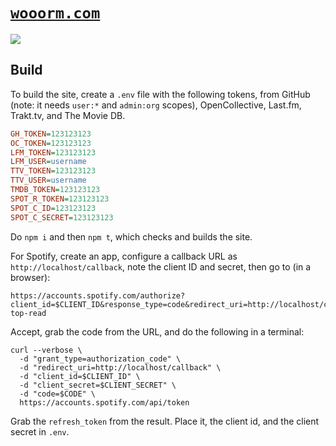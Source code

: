<!-- lint disable lint-first-heading-level -->

# [`wooorm.com`][site]

[![][screenshot]][site]

## Build

To build the site, create a `.env` file with the following tokens, from GitHub
(note: it needs `user:*` and `admin:org` scopes), OpenCollective, Last.fm,
Trakt.tv, and The Movie DB.

```ini
GH_TOKEN=123123123
OC_TOKEN=123123123
LFM_TOKEN=123123123
LFM_USER=username
TTV_TOKEN=123123123
TTV_USER=username
TMDB_TOKEN=123123123
SPOT_R_TOKEN=123123123
SPOT_C_ID=123123123
SPOT_C_SECRET=123123123
```

Do `npm i` and then `npm t`, which checks and builds the site.

For Spotify, create an app, configure a callback URL as `http://localhost/callback`, note the client ID and secret, then go to (in a browser):

```
https://accounts.spotify.com/authorize?client_id=$CLIENT_ID&response_type=code&redirect_uri=http://localhost/callback&scope=user-top-read
```

Accept, grab the code from the URL, and do the following in a terminal:

```
curl --verbose \
  -d "grant_type=authorization_code" \
  -d "redirect_uri=http://localhost/callback" \
  -d "client_id=$CLIENT_ID" \
  -d "client_secret=$CLIENT_SECRET" \
  -d "code=$CODE" \
  https://accounts.spotify.com/api/token
```

Grab the `refresh_token` from the result.
Place it, the client id, and the client secret in `.env`.

[site]: https://wooorm.com

[screenshot]: screenshot.png
